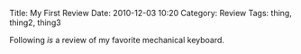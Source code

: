 Title: My First Review
Date: 2010-12-03 10:20
Category: Review
Tags: thing, thing2, thing3

Following *is* a review of my favorite mechanical keyboard.